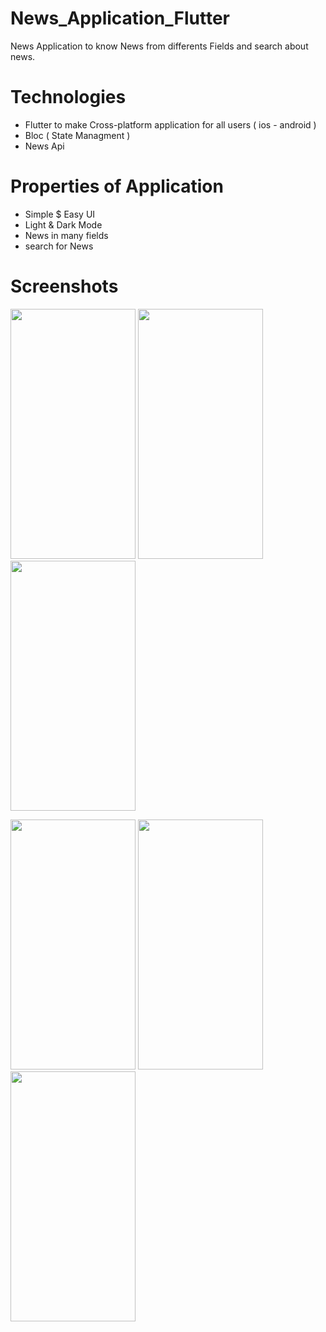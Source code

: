 # News_Application_Flutter

News Application to know News from differents Fields and search about news.


# Technologies

- Flutter to make Cross-platform application for all users ( ios - android )
- Bloc ( State Managment )
- News Api


# Properties of Application

- Simple $ Easy UI
- Light & Dark Mode
- News in many fields
- search for News



# Screenshots

<img src = "__Screenshots/1.png" height="400" width="200">  <img src = "__Screenshots/2.png" height="400" width="200">  <img src = "__Screenshots/3.png" height="400" width="200"> 


<img src = "__Screenshots/4.png" height="400" width="200">  <img src = "__Screenshots/5.png" height="400" width="200">  <img src = "__Screenshots/6.png" height="400" width="200">
